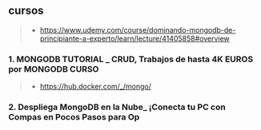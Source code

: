 
## cursos
>- https://www.udemy.com/course/dominando-mongodb-de-principiante-a-experto/learn/lecture/41405858#overview

### 1. MONGODB TUTORIAL _ CRUD, Trabajos de hasta 4K EUROS por MONGODB CURSO
>- https://hub.docker.com/_/mongo/

### 2. Despliega MongoDB en la Nube_ ¡Conecta tu PC con Compas en Pocos Pasos para Op

